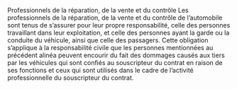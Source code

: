 Professionnels de la réparation, de la vente et du contrôle
Les professionnels de la réparation, de la vente et du contrôle de l’automobile sont tenus de s’assurer pour leur propre responsabilité, celle des personnes travaillant dans leur exploitation, et celle des personnes ayant la garde ou la conduite du véhicule, ainsi que celle des passagers.
Cette obligation s’applique à la responsabilité civile que les personnes mentionnées au précédent alinéa peuvent encourir du fait des dommages causés aux tiers par les véhicules qui sont confiés au souscripteur du contrat en raison de ses fonctions et ceux qui sont utilisés dans le cadre de l’activité professionnelle du souscripteur du contrat.